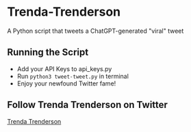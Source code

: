 # Trenda-Trenderson
A Python script that tweets a ChatGPT-generated "viral" tweet

## Running the Script
- Add your API Keys to api_keys.py
- Run `python3 tweet-tweet.py` in terminal
- Enjoy your newfound Twitter fame!

## Follow Trenda Trenderson on Twitter
[Trenda Trenderson](twitter.com/trendy_trenda)
